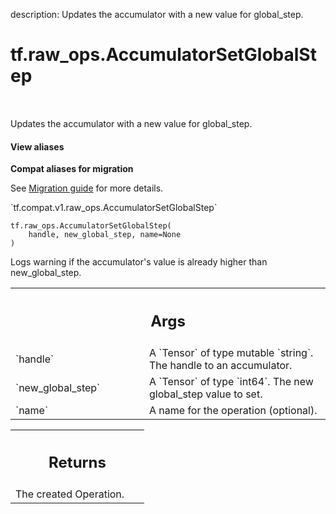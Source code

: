 description: Updates the accumulator with a new value for global_step.

<div itemscope itemtype="http://developers.google.com/ReferenceObject">
<meta itemprop="name" content="tf.raw_ops.AccumulatorSetGlobalStep" />
<meta itemprop="path" content="Stable" />
</div>

# tf.raw_ops.AccumulatorSetGlobalStep

<!-- Insert buttons and diff -->

<table class="tfo-notebook-buttons tfo-api nocontent" align="left">

</table>



Updates the accumulator with a new value for global_step.

<section class="expandable">
  <h4 class="showalways">View aliases</h4>
  <p>
<b>Compat aliases for migration</b>
<p>See
<a href="https://www.tensorflow.org/guide/migrate">Migration guide</a> for
more details.</p>
<p>`tf.compat.v1.raw_ops.AccumulatorSetGlobalStep`</p>
</p>
</section>

<pre class="devsite-click-to-copy prettyprint lang-py tfo-signature-link">
<code>tf.raw_ops.AccumulatorSetGlobalStep(
    handle, new_global_step, name=None
)
</code></pre>



<!-- Placeholder for "Used in" -->

Logs warning if the accumulator's value is already higher than
new_global_step.

<!-- Tabular view -->
 <table class="responsive fixed orange">
<colgroup><col width="214px"><col></colgroup>
<tr><th colspan="2"><h2 class="add-link">Args</h2></th></tr>

<tr>
<td>
`handle`
</td>
<td>
A `Tensor` of type mutable `string`. The handle to an accumulator.
</td>
</tr><tr>
<td>
`new_global_step`
</td>
<td>
A `Tensor` of type `int64`.
The new global_step value to set.
</td>
</tr><tr>
<td>
`name`
</td>
<td>
A name for the operation (optional).
</td>
</tr>
</table>



<!-- Tabular view -->
 <table class="responsive fixed orange">
<colgroup><col width="214px"><col></colgroup>
<tr><th colspan="2"><h2 class="add-link">Returns</h2></th></tr>
<tr class="alt">
<td colspan="2">
The created Operation.
</td>
</tr>

</table>

